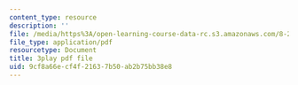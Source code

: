 ```yaml
---
content_type: resource
description: ''
file: /media/https%3A/open-learning-course-data-rc.s3.amazonaws.com/8-286-the-early-universe-fall-2013/9cf8a66ecf4f21637b50ab2b75bb38e8_-yIKKST-_Mw.pdf
file_type: application/pdf
resourcetype: Document
title: 3play pdf file
uid: 9cf8a66e-cf4f-2163-7b50-ab2b75bb38e8
---
```

